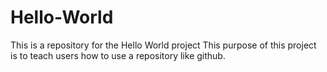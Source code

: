 # Hello-World
This is a repository for the Hello World project
This purpose of this project is to teach users how to use a repository like github.
